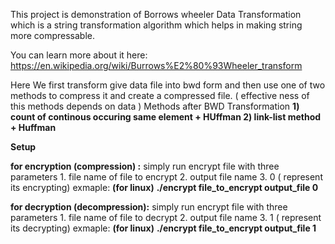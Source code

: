This project is demonstration of Borrows wheeler Data Transformation which is a string transformation algorithm which helps in making string more compressable.

You can learn more about it here: https://en.wikipedia.org/wiki/Burrows%E2%80%93Wheeler_transform

Here We first transform give data file into bwd form and then use one of two methods to compress it and create a compressed file.
( effective ness of this methods depends on data )
Methods after BWD Transformation
**1) count of continous occuring same element + HUffman
2) link-list method + Huffman**

 **Setup**
 
  **for encryption (compression) :**
    simply run encrypt file with three parameters 1. file name of file to encrypt 2. output file name 3. 0 ( represent its encrypting)
    exmaple: **(for linux)**
        **./encrypt file_to_encrypt output_file 0**

  **for decryption (decompression):**
    simply run encrypt file with three parameters 1. file name of file to decrypt 2. output file name 3. 1 ( represent its decrypting)
    exmaple: **(for linux)**
        **./encrypt file_to_encrypt output_file 1**

